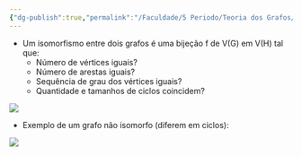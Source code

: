```yaml
---
{"dg-publish":true,"permalink":"/Faculdade/5 Periodo/Teoria dos Grafos/Sub-Notes/Isomorfismo/","created":"2024-06-26T00:24:10.600-03:00"}
---
```


- Um isomorfismo entre dois grafos é uma bijeção f de V(G) em V(H)  tal que:
	- Número de vértices iguais?
	- Número de arestas iguais?
	- Sequência de grau dos vértices iguais?
	- Quantidade e tamanhos de ciclos coincidem?

![](https://i.imgur.com/nhlY9cO.png)

- Exemplo de um grafo não isomorfo (diferem em ciclos):

![](https://i.imgur.com/U2NXQF9.png)
